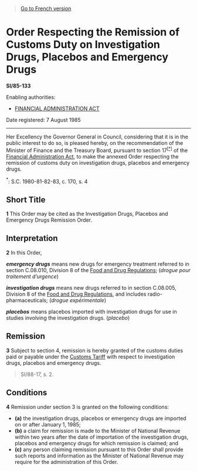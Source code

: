 > [Go to French version](/fr/Règlements/Textes%20réglementaires/85/133.md)

# Order Respecting the Remission of Customs Duty on Investigation Drugs, Placebos and Emergency Drugs

**SI/85-133**

Enabling authorities: 
- [FINANCIAL ADMINISTRATION ACT](/en/Acts/Revised%20Statutes%20of%20Canada/F/F-11.md)

Date registered: 7 August 1985

----------

Her Excellency the Governor General in Council, considering that it is in the public interest to do so, is pleased hereby, on the recommendation of the Minister of Finance and the Treasury Board, pursuant to section 17<sup><a href='#footnote_e'>[*]</a></sup> of the [Financial Administration Act](/en/Acts/Revised%20Statutes%20of%20Canada/F/F-11.md), to make the annexed Order respecting the remission of customs duty on investigation drugs, placebos and emergency drugs.

<a name='footnote_e'><sup>*</sup></a>: S.C. 1980-81-82-83, c. 170, s. 4<br />




## Short Title


**1** This Order may be cited as the Investigation Drugs, Placebos and Emergency Drugs Remission Order.




## Interpretation


**2** In this Order,

***emergency drugs*** means new drugs for emergency treatment referred to in section C.08.010, Division 8 of the [Food and Drug Regulations](/en/Regulations/Consolidated%20Regulations%20of%20Canada/801-900/C.R.C.,%20c.%20870.md); (*drogue pour traitement d’urgence*)

***investigation drugs*** means new drugs referred to in section C.08.005, Division 8 of the [Food and Drug Regulations](/en/Regulations/Consolidated%20Regulations%20of%20Canada/801-900/C.R.C.,%20c.%20870.md), and includes radio-pharmaceuticals; (*drogue expérimentale*)

***placebos*** means placebos imported with investigation drugs for use in studies involving the investigation drugs. (*placebo*)




## Remission


**3** Subject to section 4, remission is hereby granted of the customs duties paid or payable under the [Customs Tariff](/en/Acts/Statutes%20of%20Canada/1997/c.%2036.md) with respect to investigation drugs, placebos and emergency drugs.
> SI/88-17, s. 2.





## Conditions


**4** Remission under section 3 is granted on the following conditions:
- **(a)** the investigation drugs, placebos or emergency drugs are imported on or after January 1, 1985;
- **(b)** a claim for remission is made to the Minister of National Revenue within two years after the date of importation of the investigation drugs, placebos and emergency drugs for which remission is claimed; and
- **(c)** any person claiming remission pursuant to this Order shall provide such reports and information as the Minister of National Revenue may require for the administration of this Order.


